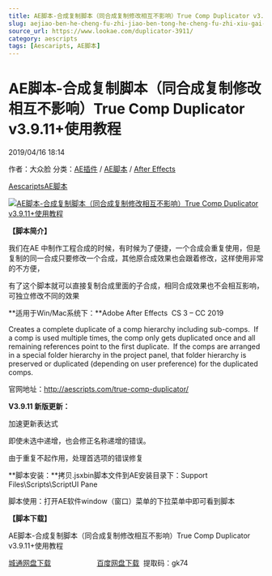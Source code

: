 ```yaml
---
title: AE脚本-合成复制脚本（同合成复制修改相互不影响）True Comp Duplicator v3.9.11+使用教程
slug: aejiao-ben-he-cheng-fu-zhi-jiao-ben-tong-he-cheng-fu-zhi-xiu-gai-xiang-hu-bu-ying-xiang-true-comp-duplicator-v3-9-11-shi-yong-jiao-cheng
source_url: https://www.lookae.com/duplicator-3911/
category: aescripts
tags: [Aescaripts, AE脚本]
---
```

# AE脚本-合成复制脚本（同合成复制修改相互不影响）True Comp Duplicator v3.9.11+使用教程

2019/04/16 18:14

作者：大众脸
分类：[AE插件](https://www.lookae.com/after-effects/aechajian/) / [AE脚本](https://www.lookae.com/after-effects/aescripts/) / [After Effects](https://www.lookae.com/after-effects/)

[Aescaripts](https://www.lookae.com/tag/aescaripts/)[AE脚本](https://www.lookae.com/tag/ae%e8%84%9a%e6%9c%ac/)

[![AE脚本-合成复制脚本（同合成复制修改相互不影响）True Comp Duplicator v3.9.11+使用教程](https://www.lookae.com/wp-content/uploads/2016/07/True-Comp-Duplicator.jpg "AE脚本-合成复制脚本（同合成复制修改相互不影响）True Comp Duplicator v3.9.11+使用教程-LookAE.com")](https://www.lookae.com/wp-content/uploads/2016/07/True-Comp-Duplicator.jpg)

**【脚本简介】**

我们在AE 中制作工程合成的时候，有时候为了便捷，一个合成会重复使用，但是复制的同一合成只要修改一个合成，其他原合成效果也会跟着修改，这样使用非常的不方便，

有了这个脚本就可以直接复制合成里面的子合成，相同合成效果也不会相互影响，可独立修改不同的效果

**适用于Win/Mac系统下：**Adobe After Effects  CS 3 – CC 2019

Creates a complete duplicate of a comp hierarchy including sub-comps.  If a comp is used multiple times, the comp only gets duplicated once and all remaining references point to the first duplicate.  If the comps are arranged in a special folder hierarchy in the project panel, that folder hierarchy is preserved or duplicated (depending on user preference) for the duplicated comps.

官网地址：http://aescripts.com/true-comp-duplicator/

**V3.9.11 新版更新：**

加速更新表达式

即使未选中递增，也会修正名称递增的错误。

由于重复不起作用，处理首选项的错误修复

**脚本安装：**拷贝.jsxbin脚本文件到AE安装目录下：Support Files\Scripts\ScriptUI Pane

脚本使用：打开AE软件window（窗口）菜单的下拉菜单中即可看到脚本

**【脚本下载】**

AE脚本-合成复制脚本（同合成复制修改相互不影响）True Comp Duplicator v3.9.11+使用教程

[城通网盘下载](https://lookae.ctfile.com/fs/680462-366048836)                       [百度网盘下载](https://pan.baidu.com/s/19vawKFPKncIJ3JMb5U6SCg)  提取码：gk74
